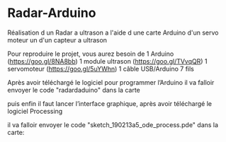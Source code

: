 # Radar-Arduino

Réalisation d un Radar a ultrason a l'aide d une carte Arduino d'un servo moteur un d'un capteur a ultrason

Pour reproduire le projet, vous aurez besoin de 1 Arduino (https://goo.gl/8NA8bb) 1 module ultrason (https://goo.gl/TVvqQR) 1 servomoteur (https://goo.gl/5uYWhn) 1 câble USB/Arduino 7 fils

Après avoir téléchargé le logiciel pour programmer l’Arduino
il va falloir envoyer le code "radardaduino" dans la carte

puis enfin il faut lancer l’interface graphique, après avoir téléchargé le logiciel Processing

il va falloir envoyer le code "sketch_190213a5_ode_process.pde" dans la carte:
